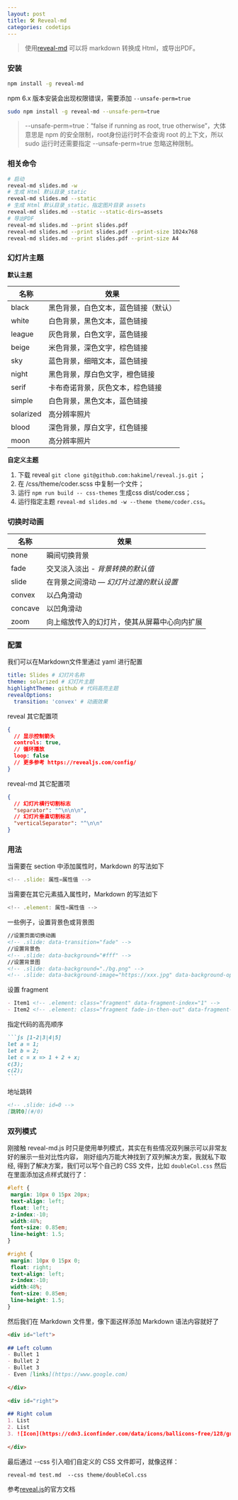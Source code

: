 ```yaml
---
layout: post
title: 🛠 Reveal-md
categories: codetips
---
```


> 使用[reveal-md](https://link.segmentfault.com/?enc=0fsQ3f2HIExJ0IUMzB2xcg%3D%3D.vYuggTvt85PAfJPVpqJZw1c9V5EODWE0H7FQeqqXfUN1EUShvcVAa315%2BD2xpj47) 可以将 markdown 转换成 Html，或导出PDF。

### 安装

```bash
npm install -g reveal-md
```

npm 6.x 版本安装会出现权限错误，需要添加 `--unsafe-perm=true`

```bash
sudo npm install -g reveal-md --unsafe-perm=true
```

> --unsafe-perm=true：“false if running as root, true otherwise”，大体意思是 npm 的安全限制，root身份运行时不会查询 root 的上下文，所以 sudo 运行时还需要指定 --unsafe-perm=true 忽略这种限制。

### 相关命令

```bash
# 启动
reveal-md slides.md -w 
# 生成 Html 默认目录_static
reveal-md slides.md --static
# 生成 Html 默认目录_static，指定图片目录 assets
reveal-md slides.md --static --static-dirs=assets
# 导出PDF
reveal-md slides.md --print slides.pdf
reveal-md slides.md --print slides.pdf --print-size 1024x768
reveal-md slides.md --print slides.pdf --print-size A4
```

### 幻灯片主题

**默认主题**

| 名称      | 效果                                 |
| --------- | ------------------------------------ |
| black     | 黑色背景，白色文本，蓝色链接（默认） |
| white     | 白色背景，黑色文本，蓝色链接         |
| league    | 灰色背景，白色文字，蓝色链接         |
| beige     | 米色背景，深色文字，棕色链接         |
| sky       | 蓝色背景，细暗文本，蓝色链接         |
| night     | 黑色背景，厚白色文字，橙色链接       |
| serif     | 卡布奇诺背景，灰色文本，棕色链接     |
| simple    | 白色背景，黑色文本，蓝色链接         |
| solarized | 高分辨率照片                         |
| blood     | 深色背景，厚白文字，红色链接         |
| moon      | 高分辨率照片                         |

**自定义主题**

1. 下载 reveal `git clone git@github.com:hakimel/reveal.js.git` ；
2. 在 /css/theme/coder.scss 中复制一个文件；
3. 运行 `npm run build -- css-themes` 生成css dist/coder.css；
4. 运行指定主题 `reveal-md slides.md -w --theme theme/coder.css`。

### 切换时动画

| 名称    | 效果                                         |
| ------- | -------------------------------------------- |
| none    | 瞬间切换背景                                 |
| fade    | 交叉淡入淡出 - *背景转换的默认值*            |
| slide   | 在背景之间滑动 — *幻灯片过渡的默认设置*      |
| convex  | 以凸角滑动                                   |
| concave | 以凹角滑动                                   |
| zoom    | 向上缩放传入的幻灯片，使其从屏幕中心向内扩展 |

### 配置

我们可以在Markdown文件里通过 yaml 进行配置

```yaml
title: Slides # 幻灯片名称
theme: solarized # 幻灯片主题
highlightTheme: github # 代码高亮主题
revealOptions: 
  transition: 'convex' # 动画效果
```

reveal 其它配置项

```json
{
  // 显示控制箭头
  controls: true,
  // 循环播放
  loop: false
  // 更多参考 https://revealjs.com/config/
}
```

reveal-md 其它配置项

```json
{
  // 幻灯片横行切割标志
  "separator": "^\n\n\n",
  // 幻灯片垂直切割标志
  "verticalSeparator": "^\n\n"
}
```

### 用法

当需要在 section 中添加属性时，Markdown 的写法如下

```javascript
<!-- .slide: 属性=属性值 -->
```

当需要在其它元素插入属性时，Markdown 的写法如下

```javascript
<!-- .element: 属性=属性值 -->
```

一些例子，设置背景色或背景图

```markdown
//设置页面切换动画
<!-- .slide: data-transition="fade" -->
//设置背景色
<!-- .slide: data-background="#fff" -->
//设置背景图
<!-- .slide: data-background="./bg.png" -->
<!-- .slide: data-background-image="https://xxx.jpg" data-background-opacity=.1 data-background-repeat="no-repeat" -->
```

设置 fragment

```markdown
- Item1 <!-- .element: class="fragment" data-fragment-index="1" -->
- Item2 <!-- .element: class="fragment fade-in-then-out" data-fragment-index="2" -->
```

指定代码的高亮顺序

~~~markdown
```js [1-2|3|4|5]
let a = 1;
let b = 2;
let c = x => 1 + 2 + x;
c(3);
c(2);
```
~~~

地址跳转

```markdown
<!-- .slide: id=0 -->
[跳转0](#/0)
```

### 双列模式

刚接触 reveal-md.js 时只是使用单列模式，其实在有些情况双列展示可以非常友好的展示一些对比性内容， 刚好组内万能大神找到了双列解决方案，我就私下取经, 得到了解决方案，我们可以写个自己的 CSS 文件，比如 `doubleCol.css` 然后在里面添加这点样式就行了：

```css
#left {
 margin: 10px 0 15px 20px;
 text-align: left;
 float: left;
 z-index:-10;
 width:48%;
 font-size: 0.85em;
 line-height: 1.5; 
}
 
#right {
 margin: 10px 0 15px 0;
 float: right;
 text-align: left;
 z-index:-10;
 width:48%;
 font-size: 0.85em;
 line-height: 1.5; 
}
```

然后我们在 Markdown 文件里，像下面这样添加 Markdown 语法内容就好了

```markdown
<div id="left">
 
## Left column
- Bullet 1
- Bullet 2
- Bullet 3 
- Even [links](https://www.google.com)
 
</div>
 
<div id="right">
 
## Right colum
1. List
2. List
3. ![Icon](https://cdn3.iconfinder.com/data/icons/ballicons-free/128/graph.png)
 
</div>
```

最后通过 --css 引入咱们自定义的 CSS 文件即可，就像这样：

```shell
reveal-md test.md  --css theme/doubleCol.css
```

参考[reveal.js](https://github.com/hakimel/reveal.js/blob/3.9.2/README.md)的官方文档